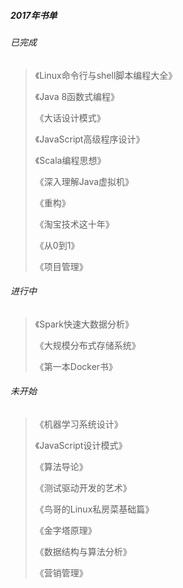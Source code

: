 ##### 2017年书单

###### 已完成

> 《Linux命令行与shell脚本编程大全》
>
> 《Java 8函数式编程》
>
> 《大话设计模式》
>
> 《JavaScript高级程序设计》
>
> 《Scala编程思想》
>
> 《深入理解Java虚拟机》
>
> 《重构》
>
> 《淘宝技术这十年》
>
> 《从0到1》
>
> 《项目管理》

###### 进行中

> 《Spark快速大数据分析》
>
> 《大规模分布式存储系统》
>
> 《第一本Docker书》

###### 未开始

> 《机器学习系统设计》
>
> 《JavaScript设计模式》
>
> 《算法导论》
>
> 《测试驱动开发的艺术》
>
> 《鸟哥的Linux私房菜基础篇》
>
> 《金字塔原理》
>
> 《数据结构与算法分析》
>
> 《营销管理》